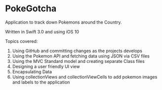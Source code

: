# PokeGotcha
Application to track down Pokemons around the Country.

Written in Swift 3.0 and using iOS 10

Topics covered:
1.  Using GitHub and committing changes as the projects develops
2.  Using the Pokemon API and fetching data using JSON via CSV files
3.  Using the MVC Standard model and creating separate Class files
4.  Designing a user friendly UI view
5.  Encapsulating Data
6.  Using collectionViews and collectionViewCells to add pokemon images and labels to the application



